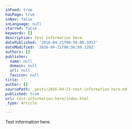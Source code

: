 ```yaml
---
inFeed: true
hasPage: true
inNav: false
inLanguage: null
starred: false
keywords: []
description: Test information here.
datePublished: '2016-04-21T00:56:00.391Z'
dateModified: '2016-04-21T00:56:00.128Z'
authors: []
publisher:
  name: null
  domain: null
  url: null
  favicon: null
title: ''
author: []
sourcePath: _posts/2016-04-21-test-information-here.md
published: true
url: test-information-here/index.html
_type: Article

---
```

Test information here.